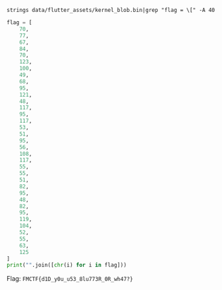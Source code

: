 `strings data/flutter_assets/kernel_blob.bin|grep "flag = \[" -A 40`

```py
flag = [
    70,
    77,
    67,
    84,
    70,
    123,
    100,
    49,
    68,
    95,
    121,
    48,
    117,
    95,
    117,
    53,
    51,
    95,
    56,
    108,
    117,
    55,
    55,
    51,
    82,
    95,
    48,
    82,
    95,
    119,
    104,
    52,
    55,
    63,
    125
]
print("".join([chr(i) for i in flag]))
```

Flag: `FMCTF{d1D_y0u_u53_8lu773R_0R_wh47?}`